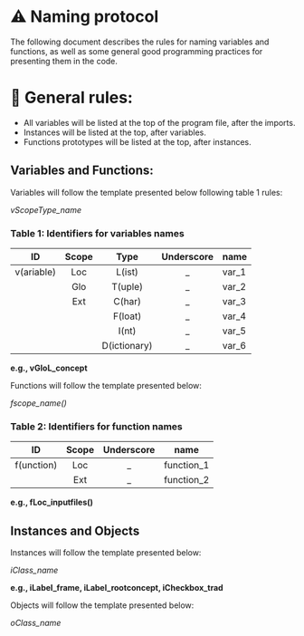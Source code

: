 # ⚠️ Naming protocol
The following document describes the rules for naming variables and functions, as well as some general good programming practices for presenting them in the code.

# 📝 General rules:
-	All variables will be listed at the top of the program file, after the imports.
-	Instances will be listed at the top, after variables.
-	Functions prototypes will be listed at the top, after instances.
## Variables and Functions:
Variables will follow the template presented below following table 1 rules:

*vScopeType_name*
 
 ### Table 1: Identifiers for variables names
| ID	| Scope |	Type |	Underscore |	name |
|:-----:|:-------:|:------:|:-------------:|-------|
|  v(ariable) | Loc |	L(ist) |	_	| var_1 |
|   |	Glo	| T(uple) |	_	| var_2 |
|   |	Ext	| C(har) |	_	| var_3 |
|   |		| F(loat) |	_ |	var_4 |
|   |		| I(nt) |	_ |	var_5 |
|   |		| D(ictionary) |	_ |	var_6 |

**e.g., vGloL_concept**

Functions will follow the template presented below:

*fscope_name()*

 ### Table 2: Identifiers for function names
| ID	| Scope |	Underscore |	name |
|:-----:|:-------:|:-------------:|-------|
|  f(unction) | Loc |	_	| function_1 |
|   |	Ext |	_	| function_2 |

**e.g., fLoc_inputfiles()**

## Instances and Objects
Instances will follow the template presented below:

*iClass_name*

**e.g., iLabel_frame, iLabel_rootconcept, iCheckbox_trad**

Objects will follow the template presented below:

*oClass_name*
